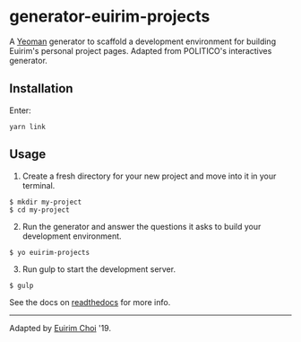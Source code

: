 # generator-euirim-projects

A [Yeoman](https://yeoman.io) generator to scaffold a development environment for building Euirim's personal project pages. Adapted from POLITICO's interactives generator.

## Installation
Enter: 
```
yarn link
```

## Usage
1. Create a fresh directory for your new project and move into it in your terminal.
```
$ mkdir my-project
$ cd my-project
```

2. Run the generator and answer the questions it asks to build your development environment.
```
$ yo euirim-projects
```

3. Run gulp to start the development server.
```
$ gulp
```


See the docs on [readthedocs](https://generator-politico-interactives.readthedocs.io/en/latest/) for more info.

---

Adapted by [Euirim Choi](https://euirim.org) '19.
